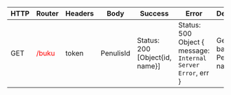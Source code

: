 HTTP | Router | Headers | Body | Success | Error | Description
------|--------|---------|------|---------|-------|------------
 GET | <span style="color:red">/buku</span> | token | PenulisId | Status: 200<br>[Object{id, name}] | Status: 500<br>Object { message: `Internal Server Error`, err } | Get all Buku based on Penulis' name